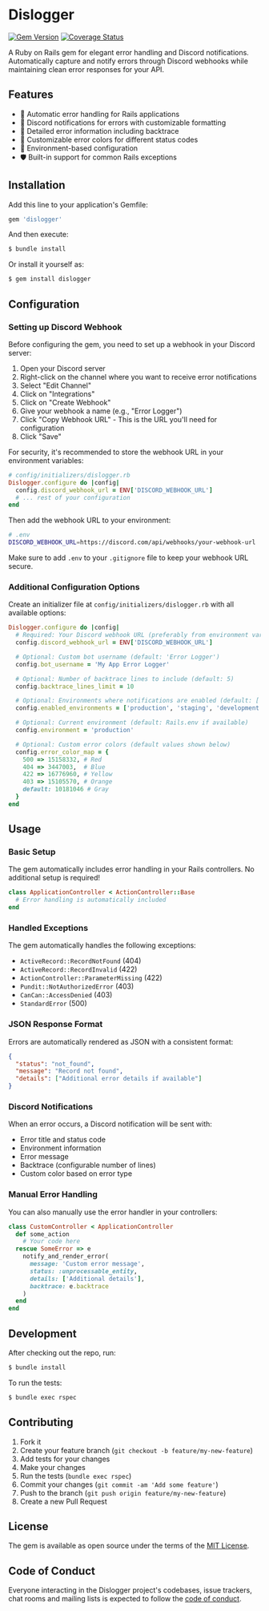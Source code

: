 # Dislogger

[![Gem Version](https://badge.fury.io/rb/dislogger.svg)](https://badge.fury.io/rb/dislogger)
[![Coverage Status](https://coveralls.io/repos/github/nduartex/dislogger/badge.png?branch=master)](https://coveralls.io/github/nduartex/dislogger?branch=master)

A Ruby on Rails gem for elegant error handling and Discord notifications. Automatically capture and notify errors through Discord webhooks while maintaining clean error responses for your API.

## Features

- 🚨 Automatic error handling for Rails applications
- 🎯 Discord notifications for errors with customizable formatting
- 📝 Detailed error information including backtrace
- 🎨 Customizable error colors for different status codes
- 🔧 Environment-based configuration
- 🛡️ Built-in support for common Rails exceptions

## Installation

Add this line to your application's Gemfile:

```ruby
gem 'dislogger'
```

And then execute:

```bash
$ bundle install
```

Or install it yourself as:

```bash
$ gem install dislogger
```

## Configuration

### Setting up Discord Webhook

Before configuring the gem, you need to set up a webhook in your Discord server:

1. Open your Discord server
2. Right-click on the channel where you want to receive error notifications
3. Select "Edit Channel"
4. Click on "Integrations"
5. Click on "Create Webhook"
6. Give your webhook a name (e.g., "Error Logger")
7. Click "Copy Webhook URL" - This is the URL you'll need for configuration
8. Click "Save"

For security, it's recommended to store the webhook URL in your environment variables:

```ruby
# config/initializers/dislogger.rb
Dislogger.configure do |config|
  config.discord_webhook_url = ENV['DISCORD_WEBHOOK_URL']
  # ... rest of your configuration
end
```

Then add the webhook URL to your environment:

```bash
# .env
DISCORD_WEBHOOK_URL=https://discord.com/api/webhooks/your-webhook-url
```

Make sure to add `.env` to your `.gitignore` file to keep your webhook URL secure.

### Additional Configuration Options

Create an initializer file at `config/initializers/dislogger.rb` with all available options:

```ruby
Dislogger.configure do |config|
  # Required: Your Discord webhook URL (preferably from environment variables)
  config.discord_webhook_url = ENV['DISCORD_WEBHOOK_URL']

  # Optional: Custom bot username (default: 'Error Logger')
  config.bot_username = 'My App Error Logger'

  # Optional: Number of backtrace lines to include (default: 5)
  config.backtrace_lines_limit = 10

  # Optional: Environments where notifications are enabled (default: ['production', 'staging'])
  config.enabled_environments = ['production', 'staging', 'development']

  # Optional: Current environment (default: Rails.env if available)
  config.environment = 'production'

  # Optional: Custom error colors (default values shown below)
  config.error_color_map = {
    500 => 15158332, # Red
    404 => 3447003,  # Blue
    422 => 16776960, # Yellow
    403 => 15105570, # Orange
    default: 10181046 # Gray
  }
end
```

## Usage

### Basic Setup

The gem automatically includes error handling in your Rails controllers. No additional setup is required!

```ruby
class ApplicationController < ActionController::Base
  # Error handling is automatically included
end
```

### Handled Exceptions

The gem automatically handles the following exceptions:

- `ActiveRecord::RecordNotFound` (404)
- `ActiveRecord::RecordInvalid` (422)
- `ActionController::ParameterMissing` (422)
- `Pundit::NotAuthorizedError` (403)
- `CanCan::AccessDenied` (403)
- `StandardError` (500)

### JSON Response Format

Errors are automatically rendered as JSON with a consistent format:

```json
{
  "status": "not_found",
  "message": "Record not found",
  "details": ["Additional error details if available"]
}
```

### Discord Notifications

When an error occurs, a Discord notification will be sent with:

- Error title and status code
- Environment information
- Error message
- Backtrace (configurable number of lines)
- Custom color based on error type

### Manual Error Handling

You can also manually use the error handler in your controllers:

```ruby
class CustomController < ApplicationController
  def some_action
    # Your code here
  rescue SomeError => e
    notify_and_render_error(
      message: 'Custom error message',
      status: :unprocessable_entity,
      details: ['Additional details'],
      backtrace: e.backtrace
    )
  end
end
```

## Development

After checking out the repo, run:

```bash
$ bundle install
```

To run the tests:

```bash
$ bundle exec rspec
```

## Contributing

1. Fork it
2. Create your feature branch (`git checkout -b feature/my-new-feature`)
3. Add tests for your changes
4. Make your changes
5. Run the tests (`bundle exec rspec`)
6. Commit your changes (`git commit -am 'Add some feature'`)
7. Push to the branch (`git push origin feature/my-new-feature`)
8. Create a new Pull Request

## License

The gem is available as open source under the terms of the [MIT License](https://opensource.org/licenses/MIT).

## Code of Conduct

Everyone interacting in the Dislogger project's codebases, issue trackers, chat rooms and mailing lists is expected to follow the [code of conduct](CODE_OF_CONDUCT.md).